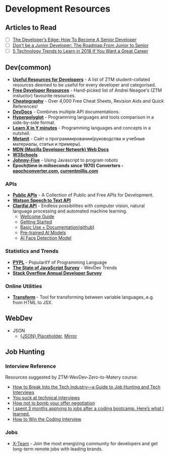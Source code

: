 # Development Resources

## Articles to Read

+ [ ] [The Developer’s Edge: How To Become A Senior Developer](https://zerotomastery.io/blog/developers-edge-how-to-become-a-senior-developer/)
+ [ ] [Don’t be a Junior Developer: The Roadmap From Junior to Senior](https://zerotomastery.io/blog/dont-be-a-junior-developer-the-roadmap/)
+ [ ] [5 Technology Trends to Learn in 2018 If You Want a Great Career](https://zerotomastery.io/blog/5-technology-trends-to-learn-in-2018/)

## Dev(common)

+ [**Useful Resources for Developers**](https://zero-to-mastery.github.io/resources/) - A list of ZTM student-collated resources deemed to be useful for every developer and categorised.
+ [**Free Developer Resources**](https://zerotomastery.io/resources/?utm_source=github&utm_medium=resources) - Hand-picked list of Andrei Neagoe's (ZTM instuctor) favourite resources.
+ [**Cheatography**](https://cheatography.com/) - Over 4,000 Free Cheat Sheets, Revision Aids and Quick References!
+ [**DevDocs**](https://devdocs.io/) - Combines multiple API documentations.
+ [**Hyperpolyglot**](https://hyperpolyglot.org/) - Programming languages and tools comparison in a side-by-side format.
+ [**Learn X in Y minutes**](https://learnxinyminutes.com/) - Programming languages and concepts in a nutshell.
+ [**Metanit**](https://metanit.com/) - Сайт о программировании(руководства и учебные материалы, статьи и примеры).
+ [**MDN (Mozilla Developer Network) Web Docs**](https://developer.mozilla.org/en-US/)
+ [**W3Schools**](https://www.w3schools.com/)
+ [**Johnny-Five**](http://johnny-five.io/) - Using Javascript to program robots
+ **Epoch(time in miliseconds since 1970) Converters - [epochconverter.com](https://currentmillis.com/), [currentmillis.com](https://currentmillis.com/)**

### APIs

+ [**Public APIs**](https://public-apis.xyz/) - A Collection of Public and Free APIs for Development.
+ [**Watson Speech to Text API**](https://www.ibm.com/cloud/watson-speech-to-text)
+ [**Clarifai API**](https://www.clarifai.com/) - Endless possibilities with computer vision, natural language processing and automated machine learning.
    + [Wellcome Guide](https://docs.clarifai.com/)
    + [Getting Started](https://help.clarifai.com/hc/en-us/articles/1500011247401)
    + [Basic Use + Documentation(github)](https://github.com/Clarifai/clarifai-javascript#basic-use)
    + [Pre-trained AI Models](https://www.clarifai.com/developers/pre-trained-models)
    + [AI Face Detection Model](https://www.clarifai.com/models/ai-face-detection)

### Statistics and Trends

+ [**PYPL**](https://pypl.github.io/PYPL.html) - PopularitY of Programming Language
+ [**The State of JavaScript Survey**](https://stateofjs.com/) - WevDev Trends
+ [**Stack Overflow Annual Developer Survey**](https://insights.stackoverflow.com/survey)

### Online Utilities

+ [**Transform**](https://transform.tools/) - Tool for transforming between variable languages,.e.g. from HTML to JSX.

## WebDev

+ JSON
  + [{JSON} Placeholder](https://jsonplaceholder.typicode.com/), [Mirror](https://jsonplaceholder.cypress.io/)

## Job Hunting

### Interview Reference

Resources suggested by ZTM-WevDev-Zero-to-Matery course:

+ [How to Break Into the Tech Industry—a Guide to Job Hunting and Tech Interviews](https://haseebq.com/how-to-break-into-tech-job-hunting-and-interviews/)
+ [You suck at technical interviews](https://seldo.com/posts/you_suck_at_technical_interviews)
+ [How not to bomb your offer negotiation](https://www.freecodecamp.org/news/how-not-to-bomb-your-offer-negotiation-c46bb9bc7dea/)
+ [I spent 3 months applying to jobs after a coding bootcamp. Here’s what I learned.](https://www.freecodecamp.org/news/5-key-learnings-from-the-post-bootcamp-job-search-9a07468d2331/)
+ [How to Win the Coding Interview](https://medium.com/on-writing-code/how-to-win-the-coding-interview-71ae7102d685)

### Jobs

+ [X-Team](https://x-team.com/developers/) - Join the most energizing community for developers and get long-term remote jobs with leading brands.
